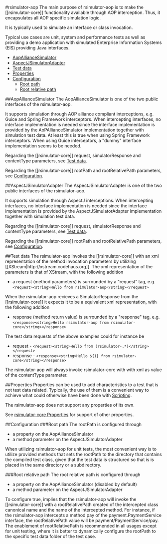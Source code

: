 #rsimulator-aop
The main purpose of rsimulator-aop is to make the [[rsimulator-core]] functionality available through AOP interception.
Thus, it encapsulates all AOP specific simulation logic.

It is typically used to simulate an interface or class invocation.

Typical use cases are unit, system and performance tests as well as providing a demo application with simulated Enterprise Information Systems (EIS) providing Java interfaces.

* <a href="#AopAllianceSimulator">AopAllianceSimulator</a>
* <a href="#AspectJSimulatorAdapter">AspectJSimulatorAdapter</a>
* <a href="#Test data">Test data</a>
* <a href="#Properties">Properties</a>
* <a href="#Configuration">Configuration</a>
    * <a href="#Root path">Root path</a>
    * <a href="#Root relative path">Root relative path</a>

<a name="AopAllianceSimulator">
##AopAllianceSimulator
The AopAllianceSimulator is one of the two public interfaces of the rsimulator-aop.

It supports simulation through AOP alliance compliant interceptions, e.g. Guice and Spring Framework interceptors.
When intercepting interfaces, no interface implementation is needed since the interface implementation is provided by the AoPAllianceSimulator implementation together with simulation test data. At least this is true when using Spring Framework interceptors. When using Guice interceptors, a "dummy" interface implementation seems to be needed.

Regarding the [[rsimulator-core]] request, simulatorResponse and contentType parameters, see <a href="#Test data">Test data</a>.

Regarding the [[rsimulator-core]] rootPath and rootRelativePath parameters, see <a href="#Configuration">Configuration</a>.

<a name="AspectJSimulatorAdapter">
##AspectJSimulatorAdapter
The AspectJSimulatorAdapter is one of the two public interfaces of the rsimulator-aop.

It supports simulation through AspectJ interceptions.
When intercepting interfaces, no interface implementation is needed since the interface implementation is provided by the AspectJSimulatorAdapter implementation together with simulation test data.

Regarding the [[rsimulator-core]] request, simulatorResponse and contentType parameters, see <a href="#Test data">Test data</a>.

Regarding the [[rsimulator-core]] rootPath and rootRelativePath parameters, see <a href="#Configuration">Configuration</a>.

<a name="Test data">
##Test data
The rsimulator-aop invokes the [[rsimulator-core]] with an xml representation of the method invocation parameters by utilizing [[XStream|http://xstream.codehaus.org]].
The xml representation of the parameters is that of XStream, with the following addition

* a request (method parameters) is surrounded by a "request" tag, e.g. <br/>```<request><string>Hello from rsimulator-aop</string></request>```

When the rsimulator-aop recieves a SimulatorResponse from the [[rsimulator-core]] it expects it to be a equivalent xml representation, with the following addition

* response (method return value) is surrounded by a "response" tag, e.g. <br/>```<response><string>Hello rsimulator-aop from rsimulator-core</string></response>```

The test data requests of the above examples could for instance be

* request - ```<request><string>Hello from (rsimulator-.*)</string></request>```
* response - ```<response><string>Hello ${1} from rsimulator-core</string></response>```

The rsimulator-aop will always invoke rsimulator-core with with xml as value of the contentType parameter.

<a name="Properties">
##Properties
Properties can be used to add characteristics to a test that is not test data related.
Typically, the use of them is a convenient way to achieve what could otherwise have been done with <a href="rsimulator-core#Scripting">Scripting</a>.

The rsimulator-aop does not support any properties of its own.

See <a href="rsimulator-core#Properties">rsimulator-core Properties</a> for support of other properties.

<a name="Configuration">
##Configuration

<a name="Root path">
###Root path
The rootPath is configured through 

* a property on the AopAllianceSimulator
* a method parameter on the AspectJSimulatorAdapter 

When utilizing rsimulator-aop for unit tests, the most convenient way is to utilize provided methods that sets the rootPath to the directory that contains the compiled test class, given that the test data is structured so that is is placed in the same directory or a subdirectory.

<a name="Root relative path">
###Root relative path
The root relative path is configured through

* a property on the AopAllianceSimulator (disabled by default)
* a method parameter on the AspectJSimulatorAdapter 

To configure true, implies that the rsimulator-aop will invoke the [[rsimulator-core]] with a rootRelativePath created of the intercepted class canonical name and the name of the intercepted method. For instance, if the rsimulator-aop intercepts a method pay of the payment.PaymentService interface, the rootRelativePath value will be payment/PaymentService/pay. The enablement of rootRelativePath is recommended in all usages except for unit testing, where it is better to dynamically configure the rootPath to the specific test data folder of the test case.